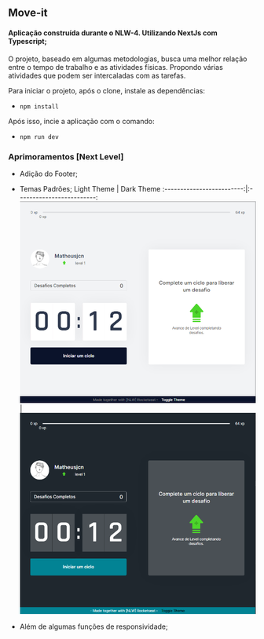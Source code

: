 ## Move-it

#### Aplicação construída durante o NLW-4. Utilizando NextJs com Typescript;

O projeto, baseado em algumas metodologias, busca uma melhor relação entre o tempo de trabalho e as atividades físicas. Propondo
várias atividades que podem ser intercaladas com as tarefas.

Para iniciar o projeto, após o clone, instale as dependências:

- `npm install`

Após isso, incie a aplicação com o comando:

- `npm run dev`

### Aprimoramentos [Next Level]

- Adição do Footer;
- Temas Padrões;
  Light Theme | Dark Theme
  :-------------------------:|:-------------------------:
  ![Screenshot](.github/lightPage.png) | ![Screenshot](.github/darkPage.png)

- Além de algumas funções de responsividade;
